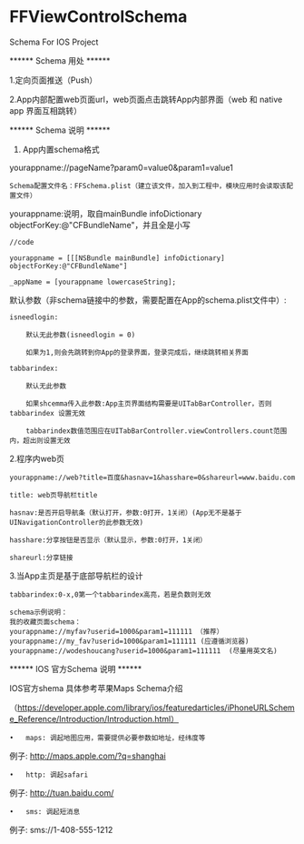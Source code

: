 FFViewControlSchema
===================

Schema For IOS Project

****** Schema 用处 ******

1.定向页面推送（Push）

2.App内部配置web页面url，web页面点击跳转App内部界面（web 和 native app 界面互相跳转）

****** Schema 说明 ******

1. App内置schema格式

yourappname://pageName?param0=value0&param1=value1

    Schema配置文件名：FFSchema.plist（建立该文件，加入到工程中，模块应用时会读取该配置文件）

yourappname:说明，取自mainBundle infoDictionary objectForKey:@"CFBundleName"，并且全是小写

    //code

    yourappname = [[[NSBundle mainBundle] infoDictionary] objectForKey:@"CFBundleName"]

    _appName = [yourappname lowercaseString];

默认参数（非schema链接中的参数，需要配置在App的schema.plist文件中）:

	isneedlogin:
	
		默认无此参数(isneedlogin = 0)
		
		如果为1,则会先跳转到你App的登录界面，登录完成后，继续跳转相关界面
		
	tabbarindex: 
	
		默认无此参数
		
		如果shcemma传入此参数:App主页界面结构需要是UITabBarController，否则 tabbarindex 设置无效
		
		tabbarindex数值范围应在UITabBarController.viewControllers.count范围内，超出则设置无效
	


2.程序内web页

	yourappname://web?title=百度&hasnav=1&hasshare=0&shareurl=www.baidu.com

	title: web页导航栏title
		
	hasnav:是否开启导航条（默认打开，参数:0打开，1关闭）(App无不是基于UINavigationController的此参数无效)
		
	hasshare:分享按钮是否显示（默认显示，参数:0打开，1关闭）
		
	shareurl:分享链接
	
3.当App主页是基于底部导航栏的设计

	tabbarindex:0-x,0第一个tabbarindex高亮，若是负数则无效

    schema示例说明：
    我的收藏页面schema：
    yourappname://myfav?userid=1000&param1=111111 （推荐）
    yourappname://my_fav?userid=1000&param1=111111 (应遵循浏览器)
    yourappname://wodeshoucang?userid=1000&param1=111111  (尽量用英文名)


****** IOS 官方Schema 说明 ******

IOS官方shema 具体参考苹果Maps Schema介绍

（https://developer.apple.com/library/ios/featuredarticles/iPhoneURLScheme_Reference/Introduction/Introduction.html）

	•	maps: 调起地图应用，需要提供必要参数如地址，经纬度等
例子: http://maps.apple.com/?q=shanghai
	
	•	http: 调起safari 
例子: http://tuan.baidu.com/
	
	•	sms: 调起短消息 
例子: sms://1-408-555-1212
	


